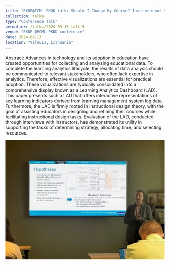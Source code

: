 ```yaml
---
title: "RKDE@ECML-PKDD talk: Should I Change My Course? Instructional Design Theory-Informed Learning Analytics Dashboard for Teachers"
collection: talks
type: "Conference talk"
permalink: /talks/2024-09-13-talk-5
venue: "RKDE @ECML-PKDD conference"
date: 2024-09-13
location: "Vilnuis, Lithuania"
---
```


Abstract: Advances in technology and its adoption in education have created opportunities for collecting and analyzing educational data. To complete the learning analytics lifecycle, the results of data analysis should be communicated to relevant stakeholders, who often lack expertise in analytics. Therefore, effective visualizations are essential for practical adoption. These visualizations are typically consolidated into a comprehensive display known as a Learning Analytics Dashboard (LAD). This paper presents such a LAD that offers interactive representations of key learning indicators derived from learning management system log data. Furthermore, the LAD is firmly rooted in instructional design theory, with the goal of assisting educators in designing and refining their courses while facilitating instructional design tasks. Evaluation of the LAD, conducted through interviews with instructors, has demonstrated its utility in supporting the tasks of determining strategy, allocating time, and selecting resources.

![RKDE](/images/RKDE.jpg "RKDE")

